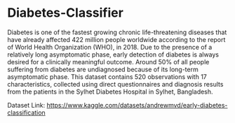 # Diabetes-Classifier
Diabetes is one of the fastest growing chronic life-threatening diseases that have already affected
422 million people worldwide according to the report of World Health Organization (WHO), in
2018. Due to the presence of a relatively long asymptomatic phase, early detection of diabetes is
always desired for a clinically meaningful outcome. Around 50% of all people suffering from
diabetes are undiagnosed because of its long-term asymptomatic phase.
This dataset contains 520 observations with 17 characteristics, collected using direct
questionnaires and diagnosis results from the patients in the Sylhet Diabetes Hospital in Sylhet,
Bangladesh.

Dataset Link: https://www.kaggle.com/datasets/andrewmvd/early-diabetes-classification
